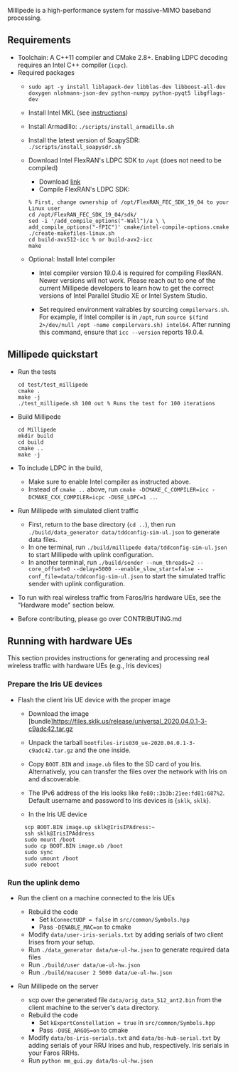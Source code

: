 Millipede is a high-performance system for massive-MIMO baseband processing.

## Requirements
 * Toolchain: A C++11 compiler and CMake 2.8+. Enabling LDPC decoding requires
   an Intel C++ compiler (`icpc`).
 * Required packages
   * `sudo apt -y install liblapack-dev libblas-dev libboost-all-dev doxygen nlohmann-json-dev python-numpy python-pyqt5 libgflags-dev`
   * Install Intel MKL (see [instructions](https://software.intel.com/content/www/us/en/develop/articles/installing-intel-free-libs-and-python-apt-repo.html))
   * Install Armadillo: `./scripts/install_armadillo.sh`
   * Install the latest version of SoapySDR: `./scripts/install_soapysdr.sh`
   * Download Intel FlexRAN's LDPC SDK to `/opt` (does not need to be compiled)
     * Download [link](https://software.intel.com/en-us/articles/flexran-lte-and-5g-nr-fec-software-development-kit-modules)
     * Compile FlexRAN's LDPC SDK:
     ```
     % First, change ownership of /opt/FlexRAN_FEC_SDK_19_04 to your Linux user
     cd /opt/FlexRAN_FEC_SDK_19_04/sdk/
     sed -i '/add_compile_options("-Wall")/a \ \ add_compile_options("-fPIC")' cmake/intel-compile-options.cmake
     ./create-makefiles-linux.sh
     cd build-avx512-icc % or build-avx2-icc
     make
     ```

   * Optional: Install Intel compiler
     * Intel compiler version 19.0.4 is required for compiling FlexRAN. Newer
       versions will not work. Please reach out to one of the current Millipede
       developers to learn how to get the correct versions of Intel Parallel
       Studio XE or Intel System Studio.

     * Set required environment vairables by sourcing `compilervars.sh`. For
       example, if Intel compiler is in `/opt`, run `source $(find 2>/dev/null
       /opt -name compilervars.sh) intel64`. After running this command, ensure
       that `icc --version` reports 19.0.4.

## Millipede quickstart

 * Run the tests
    ```
    cd test/test_millipede
    cmake .
    make -j
    ./test_millipede.sh 100 out % Runs the test for 100 iterations
    ```

 * Build Millipede
    ```
    cd Millipede
    mkdir build
    cd build
    cmake ..
    make -j
    ```

 * To include LDPC in the build, 
   * Make sure to enable Intel compiler as instructed above.
   * Instead of `cmake ..` above, run `cmake -DCMAKE_C_COMPILER=icc -DCMAKE_CXX_COMPILER=icpc -DUSE_LDPC=1 ..`.

 * Run Millipede with simulated client traffic
   * First, return to the base directory (`cd ..`), then run `./build/data_generator data/tddconfig-sim-ul.json` to generate data
     files.
   * In one terminal, run `./build/millipede data/tddconfig-sim-ul.json` to start
     Millipede with uplink configuration.
   * In another terminal, run  `./build/sender --num_threads=2 --core_offset=0
     --delay=5000 --enable_slow_start=false
     --conf_file=data/tddconfig-sim-ul.json` to start the simulated traffic
     sender with uplink configuration.

 * To run with real wireless traffic from Faros/Iris hardware UEs, see the
   "Hardware mode" section below.

 * Before contributing, please go over CONTRIBUTING.md

## Running with hardware UEs

This section provides instructions for generating and processing real wireless
traffic with hardware UEs (e.g., Iris devices)

### Prepare the Iris UE devices

 * Flash the client Iris UE device with the proper image
   * Download the image
     [bundle]https://files.sklk.us/release/universal_2020.04.0.1-3-c9adc42.tar.gz
   * Unpack the tarball `bootfiles-iris030_ue-2020.04.0.1-3-c9adc42.tar.gz` and
     the one inside.
   * Copy `BOOT.BIN` and `image.ub` files to the SD card of you Iris.
     Alternatively, you can transfer the files over the network with Iris on
     and discoverable.
   * The IPv6 address of the Iris looks like `fe80::3b3b:21ee:fd81:687%2`.
     Default username and password to Iris devices is {`sklk`, `sklk`}.

   * In the Iris UE device
    ```
      scp BOOT.BIN image.up sklk@IrisIPAdress:~
      ssh sklk@IrisIPAddress
      sudo mount /boot
      sudo cp BOOT.BIN image.ub /boot
      sudo sync
      sudo umount /boot
      sudo reboot
    ```

### Run the uplink demo

 * Run the client on a machine connected to the Iris UEs
   * Rebuild the code
     * Set `kConnectUDP = false` in `src/common/Symbols.hpp`
     * Pass `-DENABLE_MAC=on` to cmake
   * Modify `data/user-iris-serials.txt` by adding serials of two client Irises
     from your setup.
   * Run `./data_generator data/ue-ul-hw.json` to generate required data files
   * Run `./build/user data/ue-ul-hw.json`
   * Run `./build/macuser 2 5000 data/ue-ul-hw.json`

 * Run Millipede on the server
   * scp over the generated file `data/orig_data_512_ant2.bin` from the client
     machine to the server's `data` directory.
   * Rebuild the code
     * Set `kExportConstellation = true` in `src/common/Symbols.hpp`
     * Pass `-DUSE_ARGOS=on` to cmake
   * Modify `data/bs-iris-serials.txt` and `data/bs-hub-serial.txt` by adding
    serials of your RRU Irises and hub, respectively. Iris serials in your
    Faros RRHs.
   * Run `python mm_gui.py data/bs-ul-hw.json`
